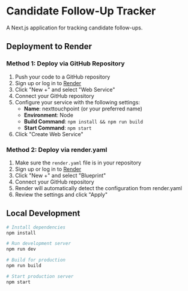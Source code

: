 # Candidate Follow-Up Tracker

A Next.js application for tracking candidate follow-ups.

## Deployment to Render

### Method 1: Deploy via GitHub Repository

1. Push your code to a GitHub repository
2. Sign up or log in to [Render](https://render.com/)
3. Click "New +" and select "Web Service"
4. Connect your GitHub repository
5. Configure your service with the following settings:
   - **Name**: nexttouchpoint (or your preferred name)
   - **Environment**: Node
   - **Build Command**: `npm install && npm run build`
   - **Start Command**: `npm start`
6. Click "Create Web Service"

### Method 2: Deploy via render.yaml

1. Make sure the `render.yaml` file is in your repository
2. Sign up or log in to [Render](https://render.com/)
3. Click "New +" and select "Blueprint"
4. Connect your GitHub repository
5. Render will automatically detect the configuration from render.yaml
6. Review the settings and click "Apply"

## Local Development

```bash
# Install dependencies
npm install

# Run development server
npm run dev

# Build for production
npm run build

# Start production server
npm start
``` 